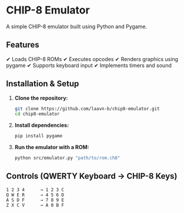 # CHIP-8 Emulator

A simple CHIP-8 emulator built using Python and Pygame.

## Features
✔ Loads CHIP-8 ROMs
✔ Executes opcodes
✔ Renders graphics using pygame
✔ Supports keyboard input
✔ Implements timers and sound

## Installation & Setup
1. **Clone the repository:**
   ```sh
   git clone https://github.com/laavn-b/chip8-emulator.git
   cd chip8-emulator
   ```

2. **Install dependencies:**
   ```sh
   pip install pygame
   ```

3. **Run the emulator with a ROM:**
   ```sh
   python src/emulator.py "path/to/rom.ch8"
   ```

## Controls (QWERTY Keyboard → CHIP-8 Keys)
```
1 2 3 4      → 1 2 3 C
Q W E R      → 4 5 6 D
A S D F      → 7 8 9 E
Z X C V      → A 0 B F
```
